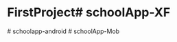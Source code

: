 # FirstProject# schoolApp-XF
#   s c h o o l a p p - a n d r o i d  
 #   s c h o o l A p p - M o b  
 